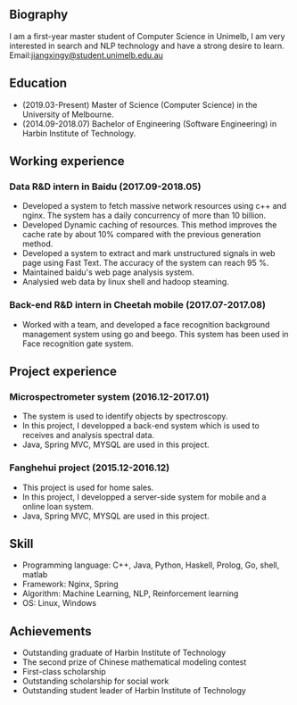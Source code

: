 
## Biography

I am a first-year master student of Computer Science in Unimelb, I am very interested in search and NLP technology and have a strong desire to learn.
<br>
Email:jiangxingy@student.unimelb.edu.au<br>


## Education
* (2019.03-Present) Master of Science (Computer Science) in the University of Melbourne.<br>
* (2014.09-2018.07) Bachelor of Engineering (Software Engineering) in Harbin Institute of Technology.<br>


## Working experience

### Data R&D intern in Baidu (2017.09-2018.05)

* Developed a system to fetch massive network resources using c++ and nginx. The system has a daily concurrency of more than 10 billion. 
* Developed Dynamic caching of resources. This method improves the cache rate by about 10% compared with the previous generation method.
* Developed a system to extract and mark unstructured signals in web page using Fast Text. The accuracy of the system can reach 95 %.
* Maintained baidu's web page analysis system.
* Analysied web data by linux shell and hadoop steaming.

### Back-end R&D intern in Cheetah mobile (2017.07-2017.08)

* Worked with a team, and developed a face recognition background management system using go and beego. This system has been used in Face recognition gate system.

## Project experience

### Microspectrometer system (2016.12-2017.01)

* The system is used to identify objects by spectroscopy.<br>
* In this project, I developped a back-end system which is used to receives and analysis spectral data.<br>
* Java, Spring MVC, MYSQL are used in this project.

### Fanghehui project (2015.12-2016.12)

* This project is used for home sales.<br> 
* In this project, I developped a server-side system for mobile and a online loan system. <br>
* Java, Spring MVC, MYSQL are used in this project.

## Skill

* Programming language: C++, Java, Python, Haskell, Prolog, Go, shell, matlab
* Framework: Nginx, Spring
* Algorithm: Machine Learning, NLP, Reinforcement learning
* OS: Linux, Windows

## Achievements

* Outstanding graduate of Harbin Institute of Technology
* The second prize of Chinese mathematical modeling contest
* First-class scholarship
* Outstanding scholarship for social work
* Outstanding student leader of Harbin Institute of Technology
